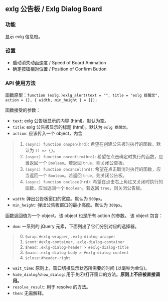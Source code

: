 ## exlg 公告板 / Exlg Dialog Board

### 功能

显示 exlg 信息框。

### 设置

- 启动消失动画速度 / Speed of Board Animation
- 确定按钮相对位置 / Position of Confirm Button

### API 使用方法

函数原型：`function (exlg.)exlg_alert(text = "", title = "exlg 提醒您", action = {}, { width, min_height } = {});`

函数接受的参数：

- `text`: exlg 公告板显示的内容 (html)。默认为空。
- `title`: exlg 公告板显示的标题 (html)。默认为 `exlg 提醒您`。
- `action`: 应该传入一个 object，内含
>
>1. `(async) function onopen(hrd)`: 希望在创建公告板时执行的函数。默认为 `() => {}`。
>2. `(async) function onconfirm(hrd)`: 希望在点击确定时执行的函数，应当返回一个 `Boolean`。若返回 `true`，则关闭公告板。
>3. `(async) function oncancel(hrd)`: 希望在点击取消时执行的函数，应当返回一个 `Boolean`。若返回 `true`，则关闭公告板。
>4. `(async) function onclose(hrd)`: 希望在点击右上角红叉关闭时执行的函数，应当返回一个 `Boolean`。若返回 `true`，则关闭公告板。
>
- `width`: 弹出公告板窗口的宽度。默认为 `500px`。
- `min_height`: 弹出公告板窗口的最小高度。默认为 `300px`。

函数返回值为一个 object。该 object 也是所有 action 的参数。
该 object 包含：

- `dom`: 一系列的 jQuery 元素，下面列出了它们分别对应的选择器。  
>
>0. `$wrap`: `#exlg-wrapper`, `.exlg-dialog-wrapper`
>1. `$cont`: `#exlg-container`, `.exlg-dialog-container`
>2. `$head`: `.exlg-dialog-header > #exlg-dialog-title`
>3. `$main`: `.exlg-dialog-body > #exlg-dialog-content`
>4. `$close`: `#header-right`
>
- `wait_time`: 原则上，窗口切换显示状态所需要的时间 (以毫秒为单位)。
- `hide_dialog`/`show_dialog`: 用于关闭/打开窗口的方法。**原则上不应被直接调用。**
- `resolve_result`: 用于 resolve 的方法。
- `then`: 无需解释。
